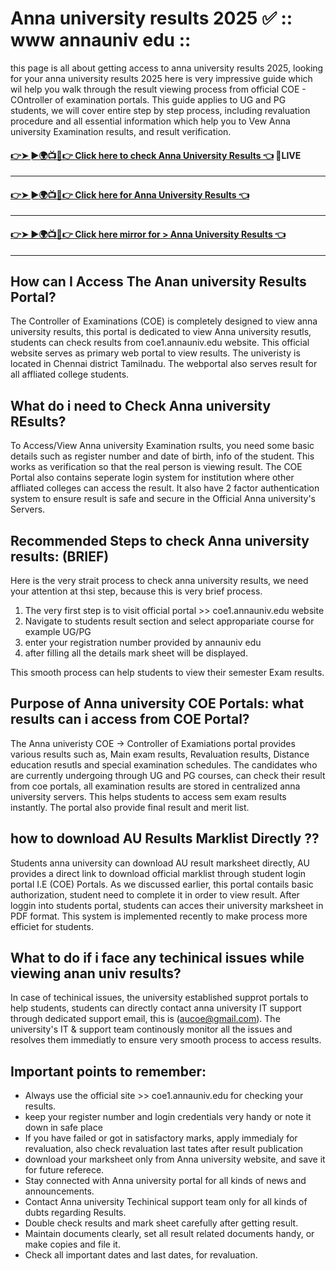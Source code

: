 # Anna university results 2025 ✅ :: www annauniv edu ::

this page is all about getting access to anna university results 2025, looking for your anna university results 2025 here is very impressive guide which wil help you walk through the result viewing process from official COE - COntroller of examination portals. This guide applies to UG and PG students, we will cover entire step by step process, including revaluation procedure and all essential information which help you to Vew Anna university Examination results, and result verification. 

####   [👉➤ ►🌍📺📱👉  Click here to check Anna University Results 👈](https://github.com/HackToHell/Anna-University-Results-scrapper) 🛑LIVE
----
####   [👉➤ ►🌍📺📱👉  Click here for Anna University Results 👈](https://github.com/ThulasiRamNTR/Result_Analysis)
----
####  [👉➤ ►🌍📺📱👉  Click here mirror for > Anna University Results 👈](https://coe1.annauniv.edu/result)
----


## How can I Access The Anan university Results Portal? 
The Controller of Examinations (COE) is completely designed to view anna university results, this portal is dedicated to view Anna university resutls, students can check results from coe1.annauniv.edu website. This official website serves as primary web portal to view results. The univeristy is located in Chennai district Tamilnadu. The webportal also serves result for all affliated college students.

## What do i need to Check Anna university REsults?

To Access/View Anna university Examination rsults, you need some basic details such as register number and date of birth, info of the student. This works as verification so that the real person is viewing result. The COE Portal also contains seperate login system for institution where other affliated colleges can access the result. It also have 2 factor authentication system to ensure result is safe and secure in the Official Anna university's Servers.

## Recommended Steps to check Anna university results: (BRIEF)

Here is the very strait process to check anna university results, we need your attention at thsi step, because this is very brief process. 

1. The very first step is to visit official portal >> coe1.annauniv.edu website
2. Navigate to students result section and select appropariate course for example UG/PG
3. enter your registration number provided by annauniv edu
4. after filling all the details mark sheet will be displayed.

This smooth process can help students to view their semester Exam results.

## Purpose of Anna university COE Portals: what results can i access from COE Portal?

The Anna univeristy COE -> Controller of Examiations portal provides various results such as, Main exam results, Revaluation results, Distance education resutls and special examination schedules. The candidates who are currently undergoing through UG and PG courses, can check their result from coe portals, all examination results are stored in centralized anna university servers. This helps students to access sem exam results instantly. The portal also provide final result and merit list. 

## how to download AU Results Marklist Directly ??

Students anna university can download AU result marksheet directly, AU provides a direct link to download official marklist through student login portal I.E (COE) Portals. As we discussed earlier, this portal contails basic authorization, student need to complete it in order to view result. After loggin into students portal, students can acces their university marksheet in PDF format. This system is implemented recently to make process more efficiet for students. 

## What to do if i face any techinical issues while viewing anan univ results?

In case of techinical issues, the university established supprot portals to help students, students can directly contact anna university IT support through dedicated support email, this is (aucoe@gmail.com). The university's IT & support team continously monitor all the issues and resolves them immediatly to ensure very smooth process to access results.

## Important points to remember:

- Always use the official site >> coe1.annauniv.edu for checking your results.
- keep your register number and login credentials very handy or note it down in safe place
- If you have failed or got in satisfactory marks, apply immedialy for revaluation, also check revaluation last tates after result publication
- download your marksheet only from Anna university website, and save it for future referece.
- Stay connected with Anna university portal for all kinds of news and announcements.
- Contact Anna university Techinical support team only for all kinds of dubts regarding Results.
- Double check results and mark sheet carefully after getting result.
- Maintain documents clearly, set all result related documents handy, or make copies and file it.
- Check all important dates and last dates, for revaluation.




